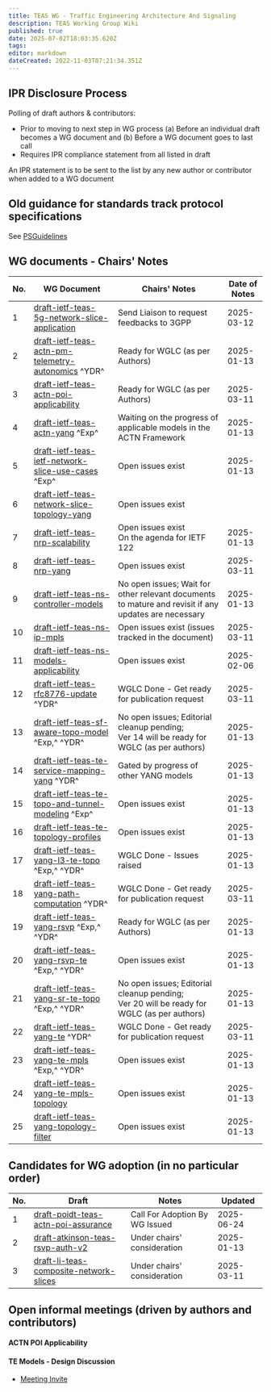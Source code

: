 ```yaml
---
title: TEAS WG - Traffic Engineering Architecture And Signaling
description: TEAS Working Group Wiki
published: true
date: 2025-07-02T18:03:35.620Z
tags: 
editor: markdown
dateCreated: 2022-11-03T07:21:34.351Z
---
```


## IPR Disclosure Process

Polling of draft authors & contributors:
  - Prior to moving to next step in WG process
    (a) Before an individual draft becomes a WG document and
    (b) Before a WG document goes to last call
  - Requires IPR compliance statement from all listed in draft
 
An IPR statement is to be sent to the list by any new author or contributor when added to a WG document

## Old guidance for standards track protocol specifications
See [PSGuidelines](/group/teas/PSGuidelines)

## WG documents - Chairs' Notes

|No.| WG Document                                      | Chairs' Notes                                      | Date of Notes
|---|--------------------------------------------------|----------------------------------------------------|---------------------------------
|  1| [draft-ietf-teas-5g-network-slice-application](https://datatracker.ietf.org/doc/draft-ietf-teas-5g-network-slice-application/) | Send Liaison to request feedbacks to 3GPP | 2025-03-12
|  2| [draft-ietf-teas-actn-pm-telemetry-autonomics](https://datatracker.ietf.org/doc/draft-ietf-teas-actn-pm-telemetry-autonomics/) ^YDR^| Ready for WGLC (as per Authors)     | 2025-01-13
|  3| [draft-ietf-teas-actn-poi-applicability](https://datatracker.ietf.org/doc/draft-ietf-teas-actn-poi-applicability/)                  | Ready for WGLC (as per Authors) | 2025-03-11
|  4| [draft-ietf-teas-actn-yang](https://datatracker.ietf.org/doc/draft-ietf-teas-actn-yang/) ^Exp^                                      | Waiting on the progress of applicable models in the ACTN Framework| 2025-01-13
|  5| [draft-ietf-teas-ietf-network-slice-use-cases](https://datatracker.ietf.org/doc/draft-ietf-teas-ietf-network-slice-use-cases/) ^Exp^ | Open issues exist                   | 2025-01-13
|  6| [draft-ietf-teas-network-slice-topology-yang](https://datatracker.ietf.org/doc/draft-ietf-teas-network-slice-topology-yang/) | Open issues exist
|  7| [draft-ietf-teas-nrp-scalability](https://datatracker.ietf.org/doc/draft-ietf-teas-nrp-scalability/)                                | Open issues exist <br> On the agenda for IETF 122                  | 2025-01-13
|  8| [draft-ietf-teas-nrp-yang](https://datatracker.ietf.org/doc/draft-ietf-teas-nrp-yang/) | Open issues exist                   | 2025-03-11
|  9| [draft-ietf-teas-ns-controller-models](https://datatracker.ietf.org/doc/draft-ietf-teas-ns-controller-models/)                      | No open issues; Wait for other relevant documents to mature and revisit if any updates are necessary|2025-01-13
| 10| [draft-ietf-teas-ns-ip-mpls](https://datatracker.ietf.org/doc/draft-ietf-teas-ns-ip-mpls/) | Open issues exist (issues tracked in the document)| 2025-03-11
| 11| [draft-ietf-teas-ns-models-applicability](https://datatracker.ietf.org/doc/draft-ietf-teas-ns-models-applicability/)| Open issues exist | 2025-02-06
| 12| [draft-ietf-teas-rfc8776-update](https://datatracker.ietf.org/doc/draft-ietf-teas-rfc8776-update/) ^YDR^ | WGLC Done - Get ready for publication request | 2025-03-11
| 13| [draft-ietf-teas-sf-aware-topo-model](https://datatracker.ietf.org/doc/draft-ietf-teas-sf-aware-topo-model/) ^Exp,^ ^YDR^           | No open issues; Editorial cleanup pending; <br> Ver 14 will be ready for WGLC (as per authors)| 2025-01-13
| 14| [draft-ietf-teas-te-service-mapping-yang](https://datatracker.ietf.org/doc/draft-ietf-teas-te-service-mapping-yang/) ^YDR^          | Gated by progress of other YANG models| 2025-01-13
| 15| [draft-ietf-teas-te-topo-and-tunnel-modeling](https://datatracker.ietf.org/doc/draft-ietf-teas-te-topo-and-tunnel-modeling/) ^Exp^  | Open issues exist                   | 2025-01-13
| 16| [draft-ietf-teas-te-topology-profiles](https://datatracker.ietf.org/doc/draft-ietf-teas-te-topology-profiles/)                      | Open issues exist                   | 2025-01-13
| 17| [draft-ietf-teas-yang-l3-te-topo](https://datatracker.ietf.org/doc/draft-ietf-teas-yang-l3-te-topo/) ^Exp,^ ^YDR^                   | WGLC Done - Issues raised           | 2025-01-13
| 18| [draft-ietf-teas-yang-path-computation](https://datatracker.ietf.org/doc/draft-ietf-teas-yang-path-computation/) ^YDR^              | WGLC Done - Get ready for publication request     | 2025-03-11
| 19| [draft-ietf-teas-yang-rsvp](https://datatracker.ietf.org/doc/draft-ietf-teas-yang-rsvp/) ^Exp,^ ^YDR^                               | Ready for WGLC (as per Authors)     | 2025-01-13
| 20| [draft-ietf-teas-yang-rsvp-te](https://datatracker.ietf.org/doc/draft-ietf-teas-yang-rsvp-te/) ^Exp,^ ^YDR^                         | Open issues exist                   | 2025-01-13
| 21| [draft-ietf-teas-yang-sr-te-topo](https://datatracker.ietf.org/doc/draft-ietf-teas-yang-sr-te-topo/) ^Exp,^ ^YDR^                   | No open issues; Editorial cleanup pending; <br> Ver 20 will be ready for WGLC (as per authors)| 2025-01-13 
| 22| [draft-ietf-teas-yang-te](https://datatracker.ietf.org/doc/draft-ietf-teas-yang-te/) ^YDR^                                          | WGLC Done - Get ready for publication request | 2025-03-11
| 23| [draft-ietf-teas-yang-te-mpls](https://datatracker.ietf.org/doc/draft-ietf-teas-yang-te-mpls/) ^Exp,^ ^YDR^                         | Open issues exist                   | 2025-01-13
| 24| [draft-ietf-teas-yang-te-mpls-topology](https://datatracker.ietf.org/doc/draft-ietf-teas-yang-te-mpls-topology/)                             | Open issues exist                   | 2025-01-13
| 25| [draft-ietf-teas-yang-topology-filter](https://datatracker.ietf.org/doc/draft-ietf-teas-yang-topology-filter)                       | Open issues exist                   | 2025-01-13

## Candidates for WG adoption (in no particular order)

|No.| Draft | Notes | Updated
|---|-------|-------|---------
|  1| [draft-poidt-teas-actn-poi-assurance](https://datatracker.ietf.org/doc/draft-poidt-teas-actn-poi-assurance/)                       | Call For Adoption By WG Issued | 2025-06-24
|  2| [draft-atkinson-teas-rsvp-auth-v2](https://datatracker.ietf.org/doc/draft-atkinson-teas-rsvp-auth-v2/)                             | Under chairs' consideration | 2025-01-13
|  3| [draft-li-teas-composite-network-slices](https://datatracker.ietf.org/doc/html/draft-li-teas-composite-network-slices) | Under chairs' consideration | 2025-03-11

## Open informal meetings (driven by authors and contributors)

 #### ACTN POI Applicability
 #### TE Models - Design Discussion
  * [Meeting Invite](https://ietf.webex.com/webappng/sites/ietf/meeting/info/fa4e7863001146d4972e827058f0e5a5_20250117T150000Z#) 